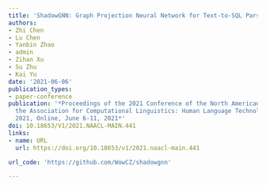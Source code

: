 ```yaml
---
title: 'ShadowGNN: Graph Projection Neural Network for Text-to-SQL Parser'
authors:
- Zhi Chen
- Lu Chen
- Yanbin Zhao
- admin
- Zihan Xu
- Su Zhu
- Kai Yu
date: '2021-06-06'
publication_types:
- paper-conference
publication: '*Proceedings of the 2021 Conference of the North American Chapter of
  the Association for Computational Linguistics: Human Language Technologies, NAACL-HLT
  2021, Online, June 6-11, 2021*'
doi: 10.18653/V1/2021.NAACL-MAIN.441
links:
- name: URL
  url: https://doi.org/10.18653/v1/2021.naacl-main.441

url_code: 'https://github.com/WowCZ/shadowgnn'

---
```

